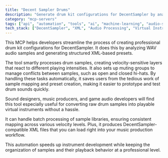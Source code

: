 ```yaml
---
title: "Decent Sampler Drums"
description: "Generate drum kit configurations for DecentSampler by analyzing WAV samples and creating XML presets with velocity layers and muting groups."
category: "mcp-servers"
tags: ["api", "automation", "tools", "ai", "machine-learning", "audio-sampling", "sound-design", "music-production"]
tech_stack: ["DecentSampler", "XML", "Audio Processing", "Virtual Instruments", "Sample Libraries", "WAV"]
---
```


This MCP helps developers streamline the process of creating professional drum kit configurations for DecentSampler. It does this by analyzing WAV audio samples and generating structured XML-based presets.

The tool smartly processes drum samples, creating velocity-sensitive layers that react to different playing intensities. It also sets up muting groups to manage conflicts between samples, such as open and closed hi-hats. By handling these tasks automatically, it saves users from the tedious work of sample mapping and preset creation, making it easier to prototype and test drum sounds quickly.

Sound designers, music producers, and game audio developers will find this tool especially useful for converting raw drum samples into playable virtual instruments without a hassle.

It can handle batch processing of sample libraries, ensuring consistent mapping across various velocity levels. Plus, it produces DecentSampler-compatible XML files that you can load right into your music production workflow.

This automation speeds up instrument development while keeping the organization of samples and their playback behavior at a professional level.